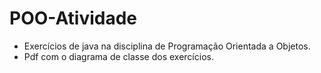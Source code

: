 # POO-Atividade
- Exercícios de java na disciplina de Programação Orientada a Objetos.
- Pdf com o diagrama de classe dos exercícios.
